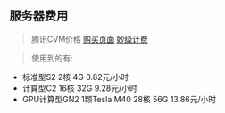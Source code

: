 ## 服务器费用

> 腾讯CVM价格
[购买页面](https://buy.cloud.tencent.com/cvm?regionId=8&projectId=8)
[妙级计费](https://cloud.tencent.com/document/product/213/2180)

> 使用到的有:
* 标准型S2	2核 4G 0.82元/小时
* 计算型C2 16核 32G 9.28元/小时
* GPU计算型GN2	1颗Tesla M40	28核 56G 13.86元/小时
